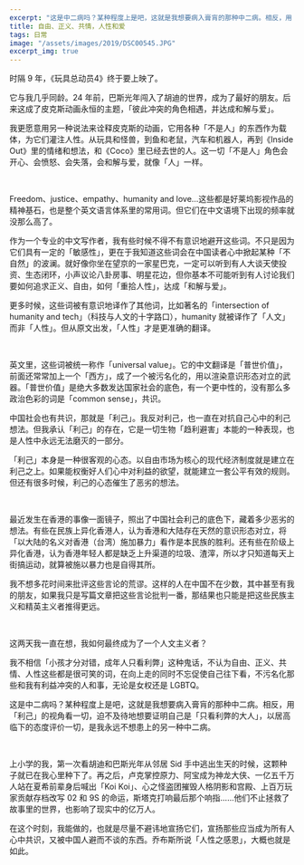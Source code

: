 ```yaml
---
excerpt: "这是中二病吗？某种程度上是吧，这就是我想要病入膏肓的那种中二病。相反，用「利己」的视角看一切，迫不及待地想要证明自己是「只看利弊的大人」，以居高临下的态度评价一切，是我永远不想患上的另一种中二病。"
title: 自由、正义、共情，人性和爱
tags: 日常
image: "/assets/images/2019/DSC00545.JPG"
excerpt_img: true
---
```


时隔 9 年，《玩具总动员4》终于要上映了。

它与我几乎同龄。24 年前，巴斯光年闯入了胡迪的世界，成为了最好的朋友。后来这成了皮克斯动画永恒的主题，「彼此冲突的角色相遇，并达成和解与爱」。

我更愿意用另一种说法来诠释皮克斯的动画，它用各种「不是人」的东西作为载体，为它们灌注人性。从玩具和怪兽，到鱼和老鼠，汽车和机器人，再到《Inside Out》里的情绪和想法，和《Coco》里已经去世的人。这一切「不是人」角色会开心、会愤怒、会失落，会和解与爱，就像「人」一样。

<br>

Freedom、justice、empathy、humanity and love…这些都是好莱坞影视作品的精神基石，也是整个英文语言体系里的常用词。但它们在中文语境下出现的频率就没那么高了。

作为一个专业的中文写作者，我有些时候不得不有意识地避开这些词。不只是因为它们具有一定的「敏感性」，更在于我知道这些词会在中国读者心中掀起某种「不自然」的波澜。就好像你坐在望京的一家星巴克，一定可以听到有人大谈天使投资、生态闭环，小声议论八卦房事、明星花边，但你基本不可能听到有人讨论我们要如何追求正义、自由，如何「重拾人性」，达成「和解与爱」。

更多时候，这些词被有意识地译作了其他词，比如著名的「intersection of humanity and tech」（科技与人文的十字路口），humanity 就被译作了「人文」而非「人性」。但从原文出发，「人性」才是更准确的翻译。

<br>

英文里，这些词被统一称作「universal value」。它的中文翻译是「普世价值」，前面还常常加上一个「西方」，成了一个被污名化的，用以渲染意识形态对立的武器。「普世价值」是绝大多数发达国家社会的底色，有一个更中性的，没有那么多政治色彩的词是「common sense」，共识。

中国社会也有共识，那就是「利己」。我反对利己，也一直在对抗自己心中的利己想法。但我承认「利己」的存在，它是一切生物「趋利避害」本能的一种表现，也是人性中永远无法磨灭的一部分。

「利己」本身是一种很客观的心态。以自由市场为核心的现代经济制度就是建立在利己之上。如果能权衡好人们心中对利益的欲望，就能建立一套公平有效的规则。但还有很多时候，利己的心态催生了恶劣的想法。

<br>

最近发生在香港的事像一面镜子，照出了中国社会利己的底色下，藏着多少恶劣的想法。有些在民族上异化香港人，认为香港和大陆存在天然的意识形态对立，将「以大陆的名义对香港（台湾）施加暴力」看作是本民族的胜利。还有些在阶级上异化香港，认为香港年轻人都是缺乏上升渠道的垃圾、渣滓，所以才只知道每天上街搞运动，就算被施以暴力也是自得其所。

我不想多花时间来批评这些言论的荒谬。这样的人在中国不在少数，其中甚至有我的朋友，如果我只是写篇文章把这些言论批判一番，那结果也只能是把这些民族主义和精英主义者推得更远。

<br>

这两天我一直在想，我如何最终成为了一个人文主义者？

我不相信「小孩才分对错，成年人只看利弊」这种鬼话，不认为自由、正义、共情、人性这些都是很可笑的词，在向上走的同时不忘促使自己往下看，不污名化那些和我有利益冲突的人和事，无论是女权还是 LGBTQ。

这是中二病吗？某种程度上是吧，这就是我想要病入膏肓的那种中二病。相反，用「利己」的视角看一切，迫不及待地想要证明自己是「只看利弊的大人」，以居高临下的态度评价一切，是我永远不想患上的另一种中二病。

<br>

上小学的我，第一次看胡迪和巴斯光年从邻居 Sid 手中逃出生天的时候，这颗种子就已在我心里种下了。再之后，卢克掌控原力、阿宝成为神龙大侠、一亿五千万人站在夏希前辈身后喊出「Koi Koi」、心之怪盗团摧毁人格阴影和宫殿、上百万玩家贡献存档改写 02 和 9S 的命运，斯塔克打响最后那个响指……他们不止拯救了故事里的世界，也影响了现实中的亿万人。

在这个时刻，我能做的，也就是尽量不避讳地宣扬它们，宣扬那些应当成为所有人心中共识，又被中国人避而不谈的东西。乔布斯所说「人性之感恩」，大概也就是如此。